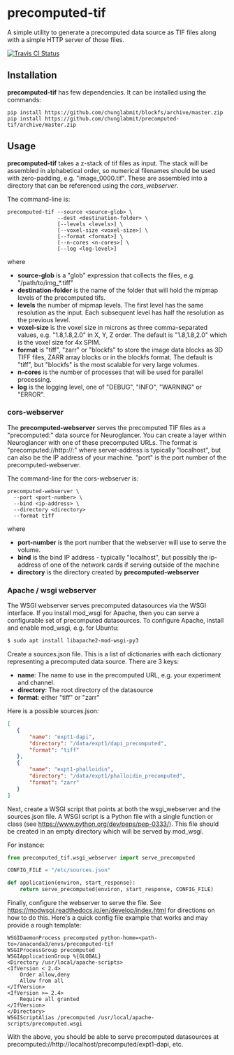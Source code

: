 # precomputed-tif
A simple utility to generate a precomputed data source as TIF files along with a simple HTTP server of those files.

[![Travis CI Status](https://travis-ci.com/chunglabmit/precomputed-tif.svg?branch=master)](https://travis-ci.com/chunglabmit/precomputed-tif)

## Installation

**precomputed-tif** has few dependencies. It can be installed using
the commands:

```commandline
pip install https://github.com/chunglabmit/blockfs/archive/master.zip
pip install https://github.com/chunglabmit/precomputed-tif/archive/master.zip
```

## Usage

**precomputed-tif** takes a z-stack of tif files as input. The stack
will be assembled in alphabetical order, so numerical filenames
should be used with zero-padding, e.g. "image_0000.tif". These
are assembled into a directory that can be referenced using
the *cors_webserver*.

The command-line is:

```commandline
precomputed-tif --source <source-glob> \
                --dest <destination-folder> \
                [--levels <levels>] \
                [--voxel-size <voxel-size>] \
                [--format <format>] \
                [--n-cores <n-cores>] \
                [--log <log-level>]
```

where
* **source-glob** is a "glob" expression that collects the files,
e.g. "/path/to/img_*.tiff"
* **destination-folder** is the name of the folder that will hold
the mipmap levels of the precomputed tifs.
* **levels** the number of mipmap levels. The first level has the
same resolution as the input. Each subsequent level has half the
resolution as the previous level.
* **voxel-size** is the voxel size in microns as three comma-separated values,
                 e.g. "1.8,1.8,2.0" in X, Y, Z order.  The default is
                 "1.8,1.8,2.0" which is the voxel size for 4x SPIM.
* **format** is "tiff", "zarr" or "blockfs" to store the image data blocks as
                 3D TIFF files, ZARR array blocks or in the blockfs format.
                 The default is "tiff",  but "blockfs" is the most scalable
                 for very large volumes.
* **n-cores** is the number of processes that will be used for parallel
                 processing.
* **log** is the logging level, one of "DEBUG", "INFO", "WARNING" or "ERROR".

### cors-webserver

The **precomputed-webserver** serves the precomputed TIF files as a
"precomputed:" data source for Neuroglancer. You can create a layer
within Neuroglancer with one of these precomputed URLs. The format is
"precomputed://http://<server-address>:<port>" where server-address
is typically "localhost", but can also be the IP address of your
machine. "port" is the port number of the precomputed-webserver.

The command-line for the cors-webserver is:

```commandline
precomputed-webserver \
  --port <port-number> \
  --bind <ip-address> \
  --directory <directory>
  --format tiff
```

where
* **port-number** is the port number that the webserver will use
to serve  the volume.
* **bind** is the bind IP address - typically "localhost", but
possibly the ip-address of one of the network cards if serving
outside of the machine
* **directory** is the directory created by **precomputed-webserver**

### Apache / wsgi webserver

The WSGI webserver serves precomputed datasources via the WSGI
interface. If you install mod_wsgi for Apache, then you can serve
a configurable set of precomputed datasources. To configure Apache,
install and enable mod_wsgi, e.g. for Ubuntu: 
```bash
$ sudo apt install libapache2-mod-wsgi-py3
```
Create a sources.json file. This is a list of dictionaries with each
dictionary representing a precomputed data source. There are 3 keys:

* **name**: The name to use in the precomputed URL, e.g. your experiment
and channel.
* **directory**: The root directory of the datasource
* **format**: either "tiff" or "zarr"

Here is a possible sources.json:
```json
[
   {
       "name": "expt1-dapi",
       "directory": "/data/expt1/dapi_precomputed",
       "format": "tiff"
   },
   {
       "name": "expt1-phalloidin",
       "directory": "/data/expt1/phalloidin_precomputed",
       "format": "zarr"
   }
]
```

Next, create a WSGI script that points at both the wsgi_webserver and
the sources.json file. A WSGI script is a Python file with a single
function or class (see https://www.python.org/dev/peps/pep-0333/).
This file should be created in an empty directory which will be served
by mod_wsgi.

For instance:
```python
from precomputed_tif.wsgi_webserver import serve_precomputed

CONFIG_FILE = "/etc/sources.json"

def application(environ, start_response):
    return serve_precomputed(environ, start_response, CONFIG_FILE)
```

Finally, configure the webserver to serve the file. See
https://modwsgi.readthedocs.io/en/develop/index.html for directions
on how to do this. Here's a quick config file example that works and
may provide a rough template:
```text
WSGIDaemonProcess precomputed python-home=<path-to>/anaconda3/envs/precomputed-tif
WSGIProcessGroup precomputed
WSGIApplicationGroup %{GLOBAL}
<Directory /usr/local/apache-scripts>
<IfVersion < 2.4>
    Order allow,deny
    Allow from all
</IfVersion>
<IfVersion >= 2.4>
    Require all granted
</IfVersion>
</Directory>
WSGIScriptAlias /precomputed /usr/local/apache-scripts/precomputed.wsgi
```
With the above, you should be able to serve precomputed datasources
at precomputed://http://localhost/precomputed/expt1-dapi, etc.
